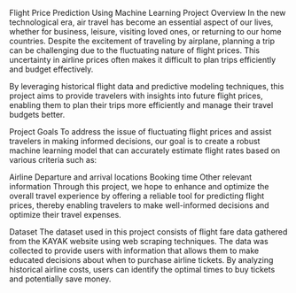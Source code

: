 Flight Price Prediction Using Machine Learning
Project Overview
In the new technological era, air travel has become an essential aspect of our lives, whether for business, leisure, visiting loved ones, or returning to our home countries. Despite the excitement of traveling by airplane, planning a trip can be challenging due to the fluctuating nature of flight prices. This uncertainty in airline prices often makes it difficult to plan trips efficiently and budget effectively.

By leveraging historical flight data and predictive modeling techniques, this project aims to provide travelers with insights into future flight prices, enabling them to plan their trips more efficiently and manage their travel budgets better.

Project Goals
To address the issue of fluctuating flight prices and assist travelers in making informed decisions, our goal is to create a robust machine learning model that can accurately estimate flight rates based on various criteria such as:

Airline
Departure and arrival locations
Booking time
Other relevant information
Through this project, we hope to enhance and optimize the overall travel experience by offering a reliable tool for predicting flight prices, thereby enabling travelers to make well-informed decisions and optimize their travel expenses.

Dataset
The dataset used in this project consists of flight fare data gathered from the KAYAK website using web scraping techniques. The data was collected to provide users with information that allows them to make educated decisions about when to purchase airline tickets. By analyzing historical airline costs, users can identify the optimal times to buy tickets and potentially save money.

